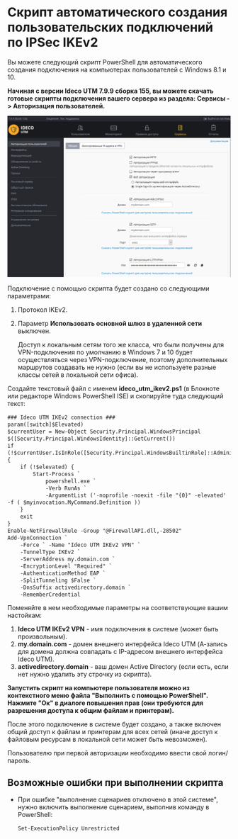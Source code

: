 # Скрипт автоматического создания пользовательских подключений по IPSec IKEv2

Вы можете следующий скрипт PowerShell для автоматического создания подключения на компьютерах пользователей с Windows 8.1 и 10.

**Начиная с версии Ideco UTM 7.9.9 сборка 155, вы можете скачать готовые скрипты подключения вашего сервера из раздела: Сервисы -> Авторизация пользователей.**

![](../../../../attachments/16842896/17072133.png)

Подключение с помощью скрипта будет создано со следующими параметрами:

1. Протокол IKEv2.
2.  Параметр **Использовать основной шлюз в удаленной сети** выключен. &#x20;

    Доступ к локальным сетям того же класса, что были получены для VPN-подключения по умолчанию в Windows 7 и 10 будет осуществляться через VPN-подключение, поэтому дополнительных маршрутов создавать не нужно (если вы не используете разные классы сетей в локальной сети офиса).

Создайте текстовый файл с именем **ideco\_utm\_ikev2.ps1** (в Блокноте или редакторе Windows PowerShell ISE) и скопируйте туда следующий текст:

```
### Ideco UTM IKEv2 connection ###
param([switch]$Elevated)
$currentUser = New-Object Security.Principal.WindowsPrincipal $([Security.Principal.WindowsIdentity]::GetCurrent())
if (!$currentUser.IsInRole([Security.Principal.WindowsBuiltinRole]::Administrator)) { 
    if (!$elevated) {
        Start-Process `
            powershell.exe `
            -Verb RunAs `
            -ArgumentList ('-noprofile -noexit -file "{0}" -elevated' -f ( $myinvocation.MyCommand.Definition ))
    }
    exit
}
Enable-NetFirewallRule -Group "@FirewallAPI.dll,-28502"
Add-VpnConnection `
    -Force ` -Name "Ideco UTM IKEv2 VPN" `
    -TunnelType IKEv2 `
    -ServerAddress my.domain.com `
    -EncryptionLevel "Required" `
    -AuthenticationMethod EAP `
    -SplitTunneling $False `
    -DnsSuffix activedirectory.domain `
    -RememberCredential
```

Поменяйте в нем необходимые параметры на соответствующие вашим настойкам:

1. **Ideco UTM IKEv2 VPN** - имя подключения в системе (может быть произвольным).
2. **my.domain.com** - домен внешнего интерфейса Ideco UTM (А-запись для домена должна совпадать с IP-адресом внешнего интерфейса Ideco UTM).
3. **activedirectory.domain** - ваш домен Active Directory (если есть, если нет нужно удалить эту строчку из скрипта).

**Запустить скрипт на компьютере пользователя можно из контекстного меню файла "Выполнить с помощью PowerShell". Нажмите "Ок" в диалоге повышения прав (они требуются для разрешения доступа к общим файлам и принтерам).** &#x20;

После этого подключение в системе будет создано, а также включен общий доступ к файлам и принтерам для всех сетей (иначе доступ к файловым ресурсам в локальной сети может быть невозможен).

Пользователю при первой авторизации необходимо ввести свой логин/пароль.

## Возможные ошибки при выполнении скрипта

*   При ошибке "выполнение сценариев отключено в этой системе", нужно включить выполнение сценарием, выполнив команду в PowerShell:

    ```
    Set-ExecutionPolicy Unrestricted
    ```
